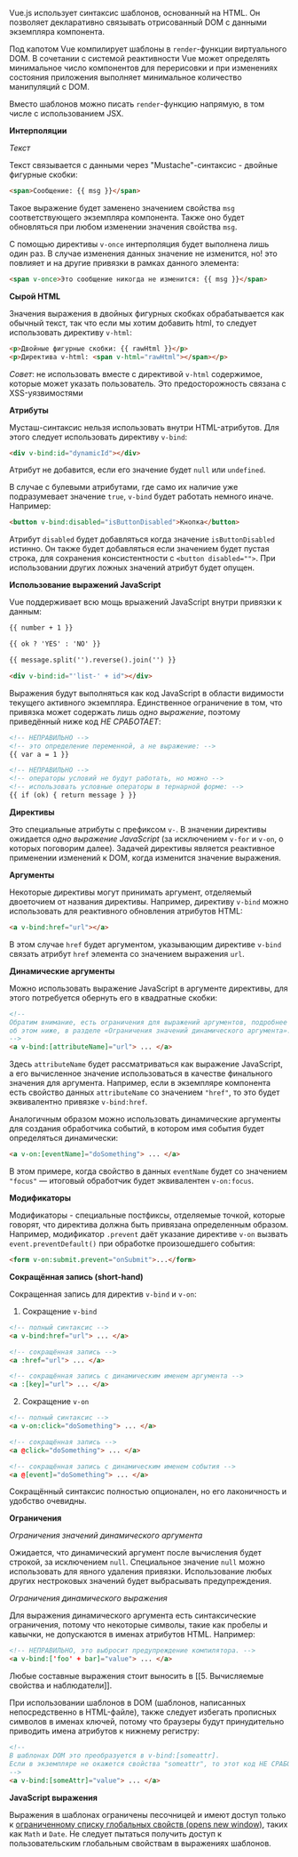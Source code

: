 Vue.js использует синтаксис шаблонов, основанный на HTML. Он позволяет декларативно связывать отрисованный DOM с данными экземпляра компонента. 

Под капотом Vue компилирует шаблоны в `render`-функции виртуального DOM. В сочетании с системой реактивности Vue может определять минимальное число компонентов для перерисовки и при изменениях состояния приложения выполняет минимальное количество манипуляций с DOM.

Вместо шаблонов можно писать `render`-функцию напрямую, в том числе с использованием JSX.

**Интерполяции**

*Текст*

Текст связывается с данными через "Mustache"-синтаксис - двойные фигурные скобки:

```html
<span>Сообщение: {{ msg }}</span>
```

Такое выражение будет заменено значением свойства `msg` соответствующего экземпляра компонента. Также оно будет обновляться при любом изменении значения свойства `msg`.

С помощью директивы `v-once` интерполяция будет выполнена лишь один раз. В случае изменения данных значение не изменится, но! это повлияет и на другие привязки в рамках данного элемента:

```html
<span v-once>Это сообщение никогда не изменится: {{ msg }}</span>
```

**Сырой HTML**

Значения выражения в двойных фигурных скобках обрабатывается как обычный текст, так что если мы хотим добавить html, то следует использовать директиву `v-html`:

```html
<p>Двойные фигурные скобки: {{ rawHtml }}</p>
<p>Директива v-html: <span v-html="rawHtml"></span></p>
```

*Совет*: не использовать вместе с директивой `v-html` содержимое, которые может указать пользователь. Это предосторожность связана с XSS-уязвимостями

**Атрибуты**

Мусташ-синтаксис нельзя использовать внутри HTML-атрибутов. Для этого следует использовать директиву `v-bind`:

```html
<div v-bind:id="dynamicId"></div>
```

Атрибут не добавится, если его значение будет `null` или `undefined`.

В случае с булевыми атрибутами, где само их наличие уже подразумевает значение `true`, `v-bind` будет работать немного иначе. Например:

```html
<button v-bind:disabled="isButtonDisabled">Кнопка</button>
```

Атрибут `disabled` будет добавляться когда значение `isButtonDisabled` истинно. Он также будет добавляться если значением будет пустая строка, для сохранения консистентности с `<button disabled="">`. При использовании других ложных значений атрибут будет опущен.

**Использование выражений JavaScript**

Vue поддерживает всю мощь врыажений JavaScript внутри привязки к данным:

```html
{{ number + 1 }}

{{ ok ? 'YES' : 'NO' }}

{{ message.split('').reverse().join('') }}

<div v-bind:id="'list-' + id"></div>
```

Выражения будут выполняться как код JavaScript в области видимости текущего активного экземпляра. Единственное ограничение в том, что привязка может содержать лишь *одно выражение*, поэтому приведённый ниже код *НЕ СРАБОТАЕТ*:

```html
<!-- НЕПРАВИЛЬНО -->
<!-- это определение переменной, а не выражение: -->
{{ var a = 1 }}

<!-- НЕПРАВИЛЬНО -->
<!-- операторы условий не будут работать, но можно -->
<!-- использовать условные операторы в тернарной форме: -->
{{ if (ok) { return message } }}
```

**Директивы**

Это специальные атрибуты с префиксом `v-`. В значении директивы ожидается *одно выражение JavaScript* (за исключением `v-for` и `v-on`, о которых поговорим далее). Задачей директивы является реактивное применении изменений к DOM, когда изменится значение выражения.

**Аргументы**

Некоторые директивы могут принимать аргумент, отделяемый двоеточием от названия директивы. Например, директиву `v-bind` можно использовать для реактивного обновления атрибутов HTML:

```html
<a v-bind:href="url"></a>
```

В этом случае `href` будет аргументом, указывающим директиве `v-bind` связать атрибут `href` элемента со значением выражения `url`.

**Динамические аргументы**

Можно использовать выражение JavaScript в аргументе директивы, для этого потребуется обернуть его в квадратные скобки:

```html
<!--
Обратим внимание, есть ограничения для выражений аргументов, подробнее
об этом ниже, в разделе «Ограничения значений динамического аргумента».
-->
<a v-bind:[attributeName]="url"> ... </a>
```

Здесь `attributeName` будет рассматриваться как выражение JavaScript, а его вычисленное значение использоваться в качестве финального значения для аргумента. Например, если в экземпляре компонента есть свойство данных `attributeName` со значением `"href"`, то это будет эквивалентно привязке `v-bind:href`.

Аналогичным образом можно использовать динамические аргументы для создания обработчика событий, в котором имя события будет определяться динамически:

```html
<a v-on:[eventName]="doSomething"> ... </a>
```

В этом примере, когда свойство в данных `eventName` будет со значением `"focus"` — итоговый обработчик будет эквивалентен `v-on:focus`.

**Модификаторы**

Модификаторы - специальные постфиксы, отделяемые точкой, которые говорят, что директива должна быть привязана определенным образом.
Например, модификатор `.prevent` даёт указание директиве `v-on` вызвать `event.preventDefault()` при обработке произошедшего события:

```html
<form v-on:submit.prevent="onSubmit">...</form>
```

**Сокращённая запись (short-hand)**

Сокращенная запись для директив `v-bind` и `v-on`:

1. Сокращение `v-bind`

```html
<!-- полный синтаксис -->
<a v-bind:href="url"> ... </a>

<!-- сокращённая запись -->
<a :href="url"> ... </a>

<!-- сокращённая запись с динамическим именем аргумента -->
<a :[key]="url"> ... </a>
```

2. Сокращение `v-on`

```html
<!-- полный синтаксис -->
<a v-on:click="doSomething"> ... </a>

<!-- сокращённая запись -->
<a @click="doSomething"> ... </a>

<!-- сокращённая запись с динамическим именем события -->
<a @[event]="doSomething"> ... </a>
```

Сокращённый синтаксис полностью опционален, но его лаконичность и удобство очевидны. 

**Ограничения**

*Ограничения значений динамического аргумента*

Ожидается, что динамический аргумент после вычисления будет строкой, за исключением `null`. Специальное значение `null` можно использовать для явного удаления привязки. Использование любых других нестроковых значений будет выбрасывать предупреждения.

*Ограничения динамического выражения*

Для выражения динамического аргумента есть синтаксические ограничения, потому что некоторые символы, такие как пробелы и кавычки, не допускаются в именах атрибутов HTML. Например:

```html
<!-- НЕПРАВИЛЬНО, это выбросит предупреждение компилятора. -->
<a v-bind:['foo' + bar]="value"> ... </a>
```

Любые составные выражения стоит выносить в [[5. Вычисляемые свойства и наблюдатели]].

При использовании шаблонов в DOM (шаблонов, написанных непосредственно в HTML-файле), также следует избегать прописных символов в именах ключей, потому что браузеры будут принудительно приводить имена атрибутов к нижнему регистру:

```html
<!--
В шаблонах DOM это преобразуется в v-bind:[someattr].
Если в экземпляре не окажется свойства "someattr", то этот код НЕ СРАБОТАЕТ.
-->
<a v-bind:[someAttr]="value"> ... </a>
```

**JavaScript выражения**

Выражения в шаблонах ограничены песочницей и имеют доступ только к [ограниченному списку глобальных свойств (opens new window)](https://github.com/vuejs/vue-next/blob/master/packages/shared/src/globalsWhitelist.ts#L3), таких как `Math` и `Date`. Не следует пытаться получить доступ к пользовательским глобальным свойствам в выражениях шаблонов.
